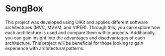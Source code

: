 # SongBox

This project was developed using UIKit and applies different software architectures (MVC, MVVM, and VIPER). Through this, you can explore how each architecture is used and compare them within projects. Additionally, you can gain insight into the advantages and disadvantages of each architecture. This project will be beneficial for those looking to gain experience with architectural patterns.

